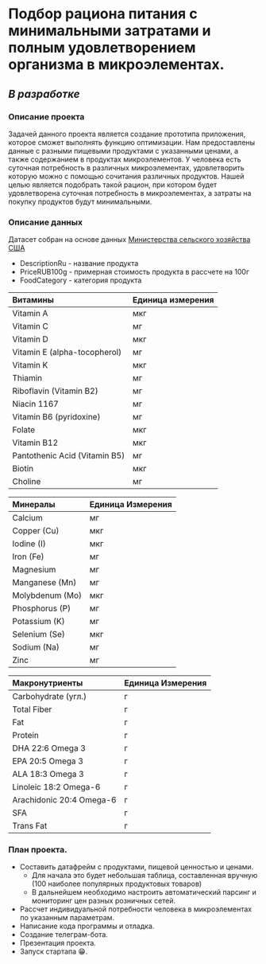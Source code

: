 # Подбор рациона питания с минимальными затратами и полным удовлетворением организма в микроэлементах.

## **_В разработке_**

### Описание проекта
Задачей данного проекта является создание прототипа приложения, которое сможет выполнять функцию оптимизации. Нам предоставлены данные с разными пищевыми продуктами с указанными ценами, а также содержанием в продуктах микроэлементов. У человека есть суточная потребность в различных микроэлементах, удовлетворить которую можно с помощью сочитания различных продуктов. Нашей целью является подобрать такой рацион, при котором будет удовлетворена суточная потребность в микроэлементах, а затраты на покупку продуктов будут минимальными.

### Описание данных

Датасет собран на основе данных [Министерства сельского хозяйства США](https://fdc.nal.usda.gov/)

* DescriptionRu - название продукта
* PriceRUB100g - примерная стоимость продукта в рассчете на 100г
* FoodCategory - категория продукта

| Витамины | Единица измерения |
| :---------------------- | :---------------------- |
Vitamin A	| мкг
Vitamin C	| мг
Vitamin D	| мкг
Vitamin E (alpha-tocopherol) | мг
Vitamin K | мкг
Thiamin	| мг
Riboflavin (Vitamin B2) |	мг
Niacin	1167 |	мг
Vitamin B6 (pyridoxine) |	мг
Folate | мкг
Vitamin B12	| мкг
Pantothenic Acid (Vitamin B5) |	мг
Biotin | мкг
Choline	| мг

| Минералы	| Единица Измерения | 
| :---------------------- | :---------------------|
Calcium|	мг
Copper (Cu)	|мкг
Iodine (I)	|мкг
Iron (Fe)|	мг
Magnesium|	мг
Manganese (Mn)|	мг
Molybdenum (Mo)	|мкг
Phosphorus (P)|	мг
Potassium (K)|	мг
Selenium (Se)	|мкг
Sodium (Na)|	мг
Zinc|	мг



| Макронутриенты	| Единица Измерения |
| :---------------------- | :---------------------- |
Carbohydrate (угл.) |	г
Total Fiber	| г
Fat	| г
Protein |	г
DHA 22:6 Omega 3 |	г
EPA 20:5 Omega 3	| г
ALA 18:3 Omega 3	| г
Linoleic 18:2 Omega-6 |	г
Arachidonic 20:4 Omega-6 |	г
SFA |	г
Trans Fat |	г



### План проекта.
 * Составить датафрейм с продуктами, пищевой ценностью и ценами. 
   * Для начала это будет небольшая таблица, составленная вручную (100 наиболее популярных продуктовых товаров) 
   * В дальнейшем необходимо настроить автоматический парсинг и мониторинг цен разных розничных сетей.
 * Рассчет индивидуальной потребности человека в микроэлементах по указанным параметрам.
 * Написание кода программы и отладка.
 * Создание телеграм-бота.
 * Презентация проекта.
 * Запуск стартапа 😁.
